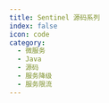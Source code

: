 ```yaml
---
title: Sentinel 源码系列
index: false
icon: code
category:
  - 微服务
  - Java
  - 源码
  - 服务降级
  - 服务限流
---
```


<Catalog />
